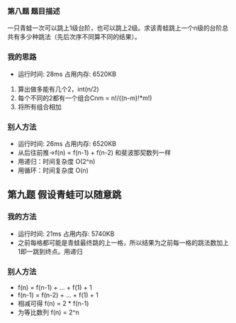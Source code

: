 ### 第八题 题目描述
一只青蛙一次可以跳上1级台阶，也可以跳上2级。求该青蛙跳上一个n级的台阶总共有多少种跳法（先后次序不同算不同的结果）。

### 我的思路
* 运行时间: 28ms 占用内存: 6520KB
1. 算出做多能有几个2，int(n/2)
2. 每个不同的2都有一个组合Cnm = n!/((n-m)!*m!)
3. 将所有组合相加

### 别人方法
* 运行时间: 26ms 占用内存: 6520KB
* 从后往前推->f(n) = f(n-1) + f(n-2) 和斐波那契数列一样
* 用递归：时间复杂度 O(2^n)
* 用循环：时间复杂度 O(n)

## 第九题 假设青蛙可以随意跳

### 我的方法 
* 运行时间: 21ms 占用内存: 5740KB
* 之前每格都可能是青蛙最终跳的上一格，所以结果为之前每一格的跳法数加上1即一跳到终点。用递归

### 别人方法
* f(n) = f(n-1) + ... + f(1) + 1
* f(n-1) = f(n-2) + ... + f(1) + 1
* 相减可得 f(n) = 2 * f(n-1)
* 为等比数列 f(n) = 2^n
